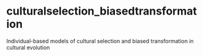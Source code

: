 # culturalselection_biasedtransformation
Individual-based models of cultural selection and biased transformation in cultural evolution
